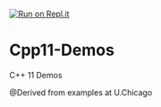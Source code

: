 [![Run on Repl.it](https://repl.it/badge/github/CMPT-431-SFU/Cpp11-Demos)](https://repl.it/github/CMPT-431-SFU/Cpp11-Demos)

# Cpp11-Demos
C++ 11 Demos

@Derived from examples at U.Chicago
